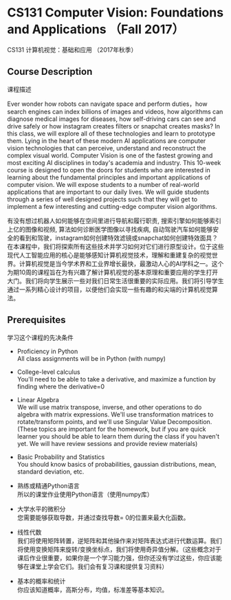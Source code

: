 # CS131 Computer Vision: Foundations and Applications （Fall 2017）						
CS131 计算机视觉：基础和应用 （2017年秋季）

## Course Description
课程描述

Ever wonder how robots can navigate space and perform duties，how search engines can index billions of images and videos, how algorithms can diagnose medical images for diseases, how self-driving cars can see and drive safely or how instagram creates filters or snapchat creates masks? In this class, we will explore all of these technologies and learn to prototype them. Lying in the heart of these modern AI applications are computer vision technologies that can perceive, understand and reconstruct the complex visual world. Computer Vision is one of the fastest growing and most exciting AI disciplines in today's academia and industry. This 10-week course is designed to open the doors for students who are interested in learning about the fundamental principles and important applications of computer vision. We will expose students to a number of real-world applications that are important to our daily lives. We will guide students through a series of well designed projects such that they will get to implement a few interesting and cutting-edge computer vision algorithms.

有没有想过机器人如何能够在空间里进行导航和履行职责, 搜索引擎如何能够索引上亿的图像和视频, 算法如何诊断医学图像以寻找疾病, 自动驾驶汽车如何能够安全的看到和驾驶，instagram如何创建特效滤镜或snapchat如何创建特效面具？在本课程中，我们将探索所有这些技术并学习如何对它们进行原型设计。位于这些现代人工智能应用的核心是能够感知计算机视觉技术，理解和重建复杂的视觉世界。计算机视觉是当今学术界和工业界增长最快，最激动人心的AI学科之一。这个为期10周的课程旨在为有兴趣了解计算机视觉的基本原理和重要应用的学生打开大门。我们将向学生展示一些对我们日常生活很重要的实际应用。我们将引导学生通过一系列精心设计的项目，以便他们会实现一些有趣的和尖端的计算机视觉算法。

## Prerequisites
学习这个课程的先决条件

*  Proficiency in Python <br/>
   All class assignments will be in Python (with numpy)
*  College-level calculus <br/>
   You'll need to be able to take a derivative, and maximize a function by finding where the derivative=0
*  Linear Algebra <br/>
   We will use matrix transpose, inverse, and other operations to do algebra with matrix expressions. We'll use transformation matrices to rotate/transform points, and we'll use Singular Value Decomposition. (These topics are important for the homework, but if you are quick learner you should be able to learn them during the class if you haven't yet. We will have review sessions and provide review materials)
*  Basic Probability and Statistics <br/>
   You should know basics of probabilities, gaussian distributions, mean, standard deviation, etc.


* 熟练或精通Python语言 <br/>
  所以的课堂作业使用Python语言（使用numpy库）
* 大学水平的微积分 <br/>
  您需要能够获取导数，并通过查找导数= 0的位置来最大化函数。
* 线性代数 <br/>
  我们将使用矩阵转置，逆矩阵和其他操作来对矩阵表达式进行代数运算。我们将使用变换矩阵来旋转/变换坐标点，我们将使用奇异值分解。（这些概念对于课后作业很重要，如果你是一个学习能力强，但你还没有学过这些，你应该能够在课堂上学会它们。我们会有复习课和提供复习资料）
* 基本的概率和统计 <br/>
  你应该知道概率，高斯分布，均值，标准差等基本知识。
  
  
   
